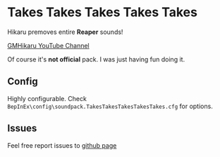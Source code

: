 # Takes Takes Takes Takes Takes

Hikaru premoves entire **Reaper** sounds!

[GMHikaru YouTube Channel](https://www.youtube.com/GMHikaru)

Of course it's **not official** pack. I was just having fun doing it.

## Config

Highly configurable. Check `BepInEx\config\soundpack.TakesTakesTakesTakesTakes.cfg` for options.

## Issues

Feel free report issues to [github page](https://github.com/kossnikita/REPOHikaru)
